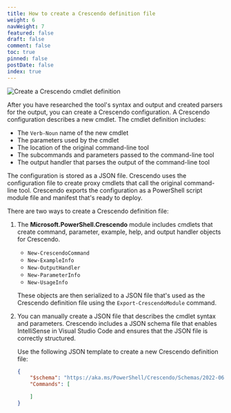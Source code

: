 ```yaml
---
title: How to create a Crescendo definition file
weight: 6
navWeight: 7
featured: false
draft: false
comment: false
toc: true
pinned: false
postDate: false
index: true
---
```

<!-- markdownlint-disable MD041 -->
![Create a Crescendo cmdlet definition][01]

After you have researched the tool's syntax and output and created parsers for the output, you can
create a Crescendo configuration. A Crescendo configuration describes a new cmdlet. The cmdlet
definition includes:

- The `Verb-Noun` name of the new cmdlet
- The parameters used by the cmdlet
- The location of the original command-line tool
- The subcommands and parameters passed to the command-line tool
- The output handler that parses the output of the command-line tool

The configuration is stored as a JSON file. Crescendo uses the configuration file to create proxy
cmdlets that call the original command-line tool. Crescendo exports the configuration as a
PowerShell script module file and manifest that's ready to deploy.

There are two ways to create a Crescendo definition file:

1. The **Microsoft.PowerShell.Crescendo** module includes cmdlets that create command, parameter,
   example, help, and output handler objects for Crescendo.

   - `New-CrescendoCommand`
   - `New-ExampleInfo`
   - `New-OutputHandler`
   - `New-ParameterInfo`
   - `New-UsageInfo`

   These objects are then serialized to a JSON file that's used as the Crescendo definition file
   using the `Export-CrescendoModule` command.

1. You can manually create a JSON file that describes the cmdlet syntax and parameters. Crescendo
   includes a JSON schema file that enables IntelliSense in Visual Studio Code and ensures that the
   JSON file is correctly structured.

   Use the following JSON template to create a new Crescendo definition file:

   ```json
   {
       "$schema": "https://aka.ms/PowerShell/Crescendo/Schemas/2022-06",
       "Commands": [

       ]
   }
   ```

<!-- link references -->
[01]: images/crescendo/slide5.png
